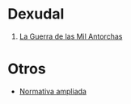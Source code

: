 <!-- TITLE: D&D -->
<!-- SUBTITLE: Dragones y Mazmorras -->

# Dexudal

1. [La Guerra de las Mil Antorchas](/dnd/guerra-mil-antorchas)

<!--
[La Perdición de Los Dracónidos](/dnd/perdicion-draconidos)
[Wuls Debe Morir](/dnd/wuls-debe-morir)
-->

# Otros

* [Normativa ampliada](/dnd/normativa)
